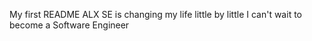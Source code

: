 My first README
ALX SE is changing my life little by little
I can't wait to become a Software Engineer
